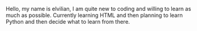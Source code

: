 Hello, my name is elvilian, I am quite new to coding and willing to learn as much as possible. 
Currently learning HTML and then planning to learn Python and then decide what to learn from there.

